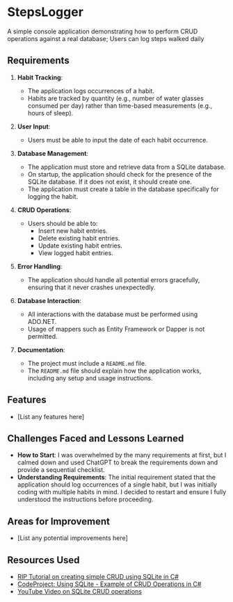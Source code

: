 # StepsLogger

A simple console application demonstrating how to perform CRUD operations against a real database; Users can log steps walked daily

## Requirements

1. **Habit Tracking**:
   - The application logs occurrences of a habit.
   - Habits are tracked by quantity (e.g., number of water glasses consumed per day) rather than time-based measurements (e.g., hours of sleep).

2. **User Input**:
   - Users must be able to input the date of each habit occurrence.

3. **Database Management**:
   - The application must store and retrieve data from a SQLite database.
   - On startup, the application should check for the presence of the SQLite database. If it does not exist, it should create one.
   - The application must create a table in the database specifically for logging the habit.

4. **CRUD Operations**:
   - Users should be able to:
     - Insert new habit entries.
     - Delete existing habit entries.
     - Update existing habit entries.
     - View logged habit entries.

5. **Error Handling**:
   - The application should handle all potential errors gracefully, ensuring that it never crashes unexpectedly.

6. **Database Interaction**:
   - All interactions with the database must be performed using ADO.NET.
   - Usage of mappers such as Entity Framework or Dapper is not permitted.

7. **Documentation**:
   - The project must include a `README.md` file.
   - The `README.md` file should explain how the application works, including any setup and usage instructions.

## Features

- [List any features here]

## Challenges Faced and Lessons Learned

- **How to Start**: I was overwhelmed by the many requirements at first, but I calmed down and used ChatGPT to break the requirements down and provide a sequential checklist.
- **Understanding Requirements**: The initial requirement stated that the application should log occurrences of a single habit, but I was initially coding with multiple habits in mind. I decided to restart and ensure I fully understood the instructions before proceeding.

## Areas for Improvement

- [List any potential improvements here]

## Resources Used

- [RIP Tutorial on creating simple CRUD using SQLite in C#](https://riptutorial.com/csharp/example/17513/creating-simple-crud-using-sqlite-in-csharp)
- [CodeProject: Using SQLite - Example of CRUD Operations in C#](https://www.codeproject.com/Tips/1057992/Using-SQLite-An-Example-of-CRUD-Operations-in-Csha)
- [YouTube Video on SQLite CRUD operations](https://www.youtube.com/watch?v=h9c7TZb2QuU)

